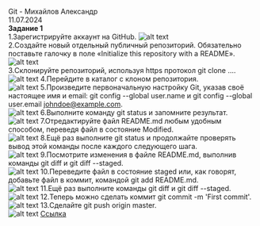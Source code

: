 Git - Михайлов Александр  
11.07.2024  
**Задание 1**  
1.Зарегистрируйте аккаунт на GitHub.
![alt text](https://github.com/AleksandrMihajlov/gitlab-hw/blob/main/1.1.png)  
2.Создайте новый отдельный публичный репозиторий. Обязательно поставьте галочку в поле «Initialize this repository with a README».
![alt text](https://github.com/AleksandrMihajlov/gitlab-hw/blob/main/1.2.png)  
3.Склонируйте репозиторий, используя https протокол git clone ....  
![alt text](https://github.com/AleksandrMihajlov/gitlab-hw/blob/main/1.3.png)
4.Перейдите в каталог с клоном репозитория.  
![alt text](https://github.com/AleksandrMihajlov/gitlab-hw/blob/main/1.4.png)
5.Произведите первоначальную настройку Git, указав своё настоящее имя и email: git config --global user.name и git config --global user.email johndoe@example.com.  
![alt text](https://github.com/AleksandrMihajlov/gitlab-hw/blob/main/1.5.png)
6.Выполните команду git status и запомните результат.  
![alt text](https://github.com/AleksandrMihajlov/gitlab-hw/blob/main/1.6.png)
7.Отредактируйте файл README.md любым удобным способом, переведя файл в состояние Modified.  
![alt text](https://github.com/AleksandrMihajlov/gitlab-hw/blob/main/1.7.png)
8.Ещё раз выполните git status и продолжайте проверять вывод этой команды после каждого следующего шага.  
![alt text](https://github.com/AleksandrMihajlov/gitlab-hw/blob/main/1.8.png)
9.Посмотрите изменения в файле README.md, выполнив команды git diff и git diff --staged.  
![alt text](https://github.com/AleksandrMihajlov/gitlab-hw/blob/main/1.9.png)
10.Переведите файл в состояние staged или, как говорят, добавьте файл в коммит, командой git add README.md.  
![alt text](https://github.com/AleksandrMihajlov/gitlab-hw/blob/main/1.10.png)
11.Ещё раз выполните команды git diff и git diff --staged.  
![alt text](https://github.com/AleksandrMihajlov/gitlab-hw/blob/main/1.11.png)
12.Теперь можно сделать коммит git commit -m 'First commit'.  
![alt text](https://github.com/AleksandrMihajlov/gitlab-hw/blob/main/1.12.png)
13.Сделайте git push origin master.  
![alt text](https://github.com/AleksandrMihajlov/gitlab-hw/blob/main/1.13.png)
[Ссылка](https://github.com/AleksandrMihajlov/gitlab-hw/commit/8c6fe3590796c8159f38536d0e671c1724220b26)